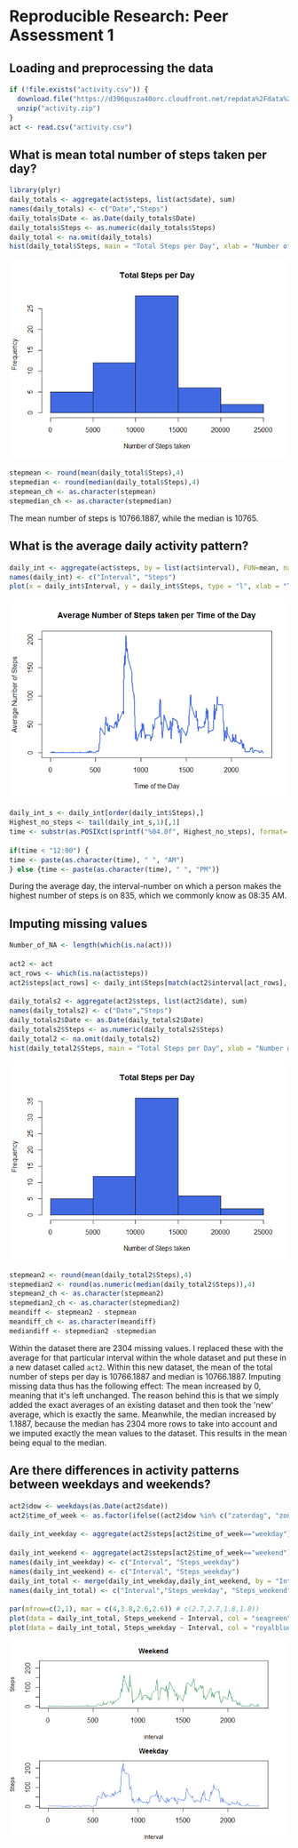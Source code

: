 # Reproducible Research: Peer Assessment 1


## Loading and preprocessing the data

```r
if (!file.exists("activity.csv")) {
  download.file("https://d396qusza40orc.cloudfront.net/repdata%2Fdata%2Factivity.zip", "activity.zip")
  unzip("activity.zip")
}
act <- read.csv("activity.csv")
```


## What is mean total number of steps taken per day?


```r
library(plyr)
daily_totals <- aggregate(act$steps, list(act$date), sum)
names(daily_totals) <- c("Date","Steps")
daily_totals$Date <- as.Date(daily_totals$Date)
daily_totals$Steps <- as.numeric(daily_totals$Steps)
daily_total <- na.omit(daily_totals)
hist(daily_total$Steps, main = "Total Steps per Day", xlab = "Number of Steps taken", col = "royalblue")
```

![](PA1_template_files/figure-html/unnamed-chunk-2-1.png)<!-- -->

```r
stepmean <- round(mean(daily_total$Steps),4)
stepmedian <- round(median(daily_total$Steps),4)
stepmean_ch <- as.character(stepmean)
stepmedian_ch <- as.character(stepmedian)
```

The mean number of steps is 10766.1887, while the median is 10765.


## What is the average daily activity pattern?


```r
daily_int <- aggregate(act$steps, by = list(act$interval), FUN=mean, na.rm=TRUE)
names(daily_int) <- c("Interval", "Steps")
plot(x = daily_int$Interval, y = daily_int$Steps, type = "l", xlab = "Time of the Day", ylab = "Average Number of Steps", main = "Average Number of Steps taken per Time of the Day", pch = 1, lwd = 2, col = "royalblue")
```

![](PA1_template_files/figure-html/unnamed-chunk-3-1.png)<!-- -->

```r
daily_int_s <- daily_int[order(daily_int$Steps),]
Highest_no_steps <- tail(daily_int_s,1)[,1]
time <- substr(as.POSIXct(sprintf("%04.0f", Highest_no_steps), format='%H%M'), 12, 16)

if(time < "12:00") {
time <- paste(as.character(time), " ", "AM")
} else {time <- paste(as.character(time), " ", "PM")}
```

During the average day, the interval-number on which a person makes the highest number of steps is on 
835, which we commonly know as 08:35   AM.

## Imputing missing values


```r
Number_of_NA <- length(which(is.na(act)))

act2 <- act
act_rows <- which(is.na(act$steps))
act2$steps[act_rows] <- daily_int$Steps[match(act2$interval[act_rows], daily_int$Interval)]

daily_totals2 <- aggregate(act2$steps, list(act2$date), sum)
names(daily_totals2) <- c("Date","Steps")
daily_totals2$Date <- as.Date(daily_totals2$Date)
daily_totals2$Steps <- as.numeric(daily_totals2$Steps)
daily_total2 <- na.omit(daily_totals2)
hist(daily_total2$Steps, main = "Total Steps per Day", xlab = "Number of Steps taken", col = "royalblue")
```

![](PA1_template_files/figure-html/unnamed-chunk-4-1.png)<!-- -->

```r
stepmean2 <- round(mean(daily_total2$Steps),4)
stepmedian2 <- round(as.numeric(median(daily_total2$Steps)),4)
stepmean2_ch <- as.character(stepmean2)
stepmedian2_ch <- as.character(stepmedian2)
meandiff <- stepmean2 - stepmean
meandiff_ch <- as.character(meandiff)
mediandiff <- stepmedian2 -stepmedian
```
Within the dataset there are 2304 missing values.
I replaced these with the average for that particular interval within the whole dataset and put these in a new dataset called `act2`.
Within this new dataset, the mean of the total number of steps per day is 10766.1887 and median is 10766.1887.
Imputing missing data thus has the following effect:
The mean increased by 0, meaning that it's left unchanged. The reason behind this is that we simply added the exact averages of an existing dataset and then took the 'new' average, which is exactly the same.
Meanwhile, the median increased by 1.1887, because the median has 2304 more rows to take into account and we imputed exactly the mean values to the dataset. This results in the mean being equal to the median.

## Are there differences in activity patterns between weekdays and weekends?


```r
act2$dow <- weekdays(as.Date(act2$date))
act2$time_of_week <- as.factor(ifelse((act2$dow %in% c("zaterdag", "zondag")), (act2$time_of_week <- "weekend"), (act2$time_of_week <- "weekday")))

daily_int_weekday <- aggregate(act2$steps[act2$time_of_week=="weekday"], by = list(act2$interval[act2$time_of_week=="weekday"]), FUN=mean, na.rm=TRUE)

daily_int_weekend <- aggregate(act2$steps[act2$time_of_week=="weekend"], by = list(act2$interval[act2$time_of_week=="weekend"]), FUN=mean, na.rm=TRUE)
names(daily_int_weekday) <- c("Interval", "Steps_weekday")
names(daily_int_weekend) <- c("Interval", "Steps_weekday")
daily_int_total <- merge(daily_int_weekday,daily_int_weekend, by = "Interval")
names(daily_int_total) <- c("Interval","Steps_weekday", "Steps_weekend")

par(mfrow=c(2,1), mar = c(4,3.8,2.6,2.6)) # c(2.7,2.7,1.8,1.8))
plot(data = daily_int_total, Steps_weekend ~ Interval, col = "seagreen", ylab = "Steps", main = "Weekend", cex.main = 1, cex.lab = 0.85, lwd = 1, type = "l", ylim = range(Steps_weekend, Steps_weekday))
plot(data = daily_int_total, Steps_weekday ~ Interval, col = "royalblue", ylab = "Steps",main= "Weekday", cex.main = 1, cex.lab = 0.85, type = "l", ylim = range(Steps_weekend, Steps_weekday))
```

![](PA1_template_files/figure-html/unnamed-chunk-5-1.png)<!-- -->


